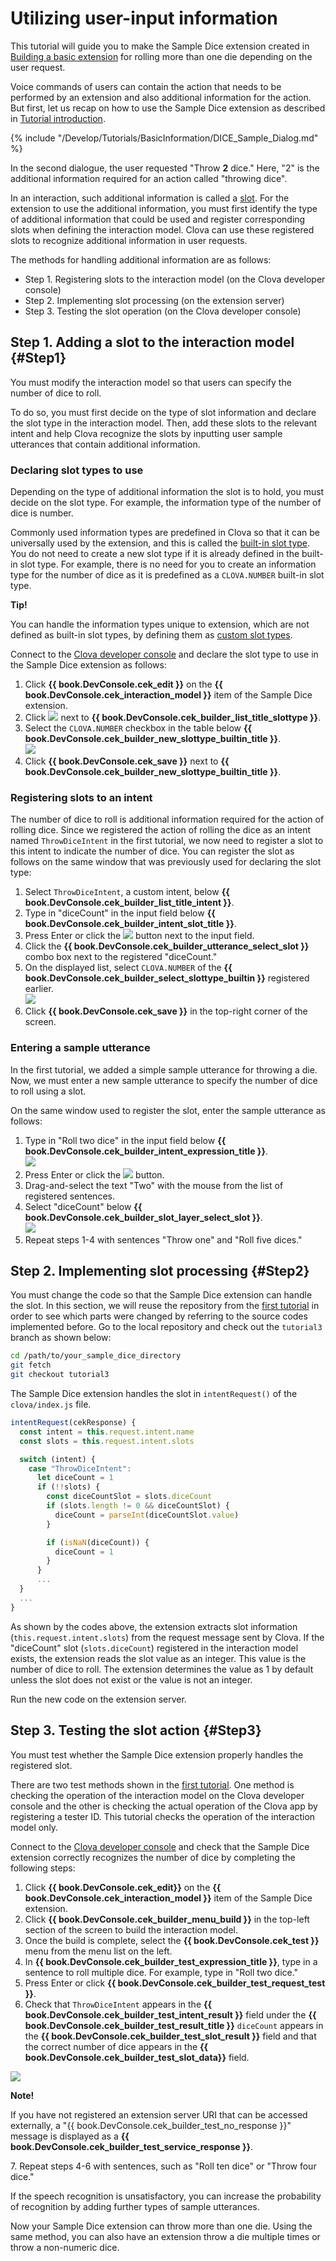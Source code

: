 # Utilizing user-input information
This tutorial will guide you to make the Sample Dice extension created in [Building a basic extension](/Develop/Tutorials/Build_Simple_Extension.md) for rolling more than one die depending on the user request.

Voice commands of users can contain the action that needs to be performed by an extension and also additional information for the action. But first, let us recap on how to use the Sample Dice extension as described in [Tutorial introduction](/Develop/Tutorials/Introduction.md).

{% include "/Develop/Tutorials/BasicInformation/DICE_Sample_Dialog.md" %}

In the second dialogue, the user requested "Throw **2** dice." Here, "2" is the additional information required for an action called "throwing dice".

In an interaction, such additional information is called a [slot](/Design/Design_Custom_Extension.md#Slot). For the extension to use the additional information, you must first identify the type of additional information that could be used and register corresponding slots when defining the interaction model. Clova can use these registered slots to recognize additional information in user requests.

The methods for handling additional information are as follows:
* Step 1. Registering slots to the interaction model (on the Clova developer console)
* Step 2. Implementing slot processing (on the extension server)
* Step 3. Testing the slot operation (on the Clova developer console)

## Step 1. Adding a slot to the interaction model {#Step1}

You must modify the interaction model so that users can specify the number of dice to roll.

To do so, you must first decide on the type of slot information and declare the slot type in the interaction model. Then, add these slots to the relevant intent and help Clova recognize the slots by inputting user sample utterances that contain additional information.

### Declaring slot types to use
Depending on the type of additional information the slot is to hold, you must decide on the slot type. For example, the information type of the number of dice is number.

Commonly used information types are predefined in Clova so that it can be universally used by the extension, and this is called the [built-in slot type](/Design/Design_Custom_Extension.md#BuiltinSlotType). You do not need to create a new slot type if it is already defined in the built-in slot type. For example, there is no need for you to create an information type for the number of dice as it is predefined as a `CLOVA.NUMBER` built-in slot type.

<div class="tip">
  <p><strong>Tip!</strong></p>
  <p>You can handle the information types unique to extension, which are not defined as built-in slot types, by defining them as <a href="/Design/Design_Custom_Extension.md#CustomSlotType">custom slot types</a>.</p>
</div>

Connect to the <a href="{{ book.ServiceEnv.DeveloperConsoleURI }}/cek/#/list" target="_blank">Clova developer console</a> and declare the slot type to use in the Sample Dice extension as follows:

1. Click **{{ book.DevConsole.cek_edit }}** on the **{{ book.DevConsole.cek_interaction_model }}** item of the Sample Dice extension.
2. Click <img class="inlineImage" src="/Develop/Assets/Images/DevConsole_Plus_Button.png" /> next to **{{ book.DevConsole.cek_builder_list_title_slottype }}**.
3. Select the `CLOVA.NUMBER` checkbox in the table below **{{ book.DevConsole.cek_builder_new_slottype_builtin_title }}**.<br />
  ![](/Develop/Assets/Images/CEK_Tutorial_Builtin_Type_Slots_Register_Slot_Type.png)
4. Click **{{ book.DevConsole.cek_save }}** next to **{{ book.DevConsole.cek_builder_new_slottype_builtin_title }}**.

### Registering slots to an intent
The number of dice to roll is additional information required for the action of rolling dice. Since we registered the action of rolling the dice as an intent named `ThrowDiceIntent` in the first tutorial, we now need to register a slot to this intent to indicate the number of dice.
You can register the slot as follows on the same window that was previously used for declaring the slot type:

1. Select `ThrowDiceIntent`, a custom intent, below **{{ book.DevConsole.cek_builder_list_title_intent }}**.
2. Type in "diceCount" in the input field below **{{ book.DevConsole.cek_builder_intent_slot_title }}**.
3. Press Enter or click the <img class="inlineImage" src="/Develop/Assets/Images/DevConsole_Plus_Button.png" /> button next to the input field.
4. Click the **{{ book.DevConsole.cek_builder_utterance_select_slot }}** combo box next to the registered "diceCount."
5. On the displayed list, select `CLOVA.NUMBER` of the **{{ book.DevConsole.cek_builder_select_slottype_builtin }}** registered earlier.<br />
  ![](/Develop/Assets/Images/CEK_Tutorial_Builtin_Type_Slots_Add_Slot.png)
6. Click **{{ book.DevConsole.cek_save }}** in the top-right corner of the screen.

### Entering a sample utterance
In the first tutorial, we added a simple sample utterance for throwing a die. Now, we must enter a new sample utterance to specify the number of dice to roll using a slot.

On the same window used to register the slot, enter the sample utterance as follows:

1. Type in "Roll two dice" in the input field below **{{ book.DevConsole.cek_builder_intent_expression_title }}**.<br />
  ![](/Develop/Assets/Images/CEK_Tutorial_Builtin_Type_Slots_Sample_Utterance.png)
2. Press Enter or click the <img class="inlineImage" src="/Develop/Assets/Images/DevConsole_Plus_Button.png" /> button.
3. Drag-and-select the text "Two" with the mouse from the list of registered sentences.
4. Select "diceCount" below **{{ book.DevConsole.cek_builder_slot_layer_select_slot }}**.<br />
  ![](/Develop/Assets/Images/CEK_Tutorial_Builtin_Type_Slots_Set_Slot.png)
5. Repeat steps 1-4 with sentences "Throw one" and "Roll five dices."

## Step 2. Implementing slot processing {#Step2}

You must change the code so that the Sample Dice extension can handle the slot.
In this section, we will reuse the repository from the [first tutorial](/Develop/Tutorials/Build_Simple_Extension.md) in order to see which parts were changed by referring to the source codes implemented before.
Go to the local repository and check out the `tutorial3` branch as shown below:

```bash
cd /path/to/your_sample_dice_directory
git fetch
git checkout tutorial3
```

The Sample Dice extension handles the slot in `intentRequest()` of the `clova/index.js` file.

```javascript
intentRequest(cekResponse) {
  const intent = this.request.intent.name
  const slots = this.request.intent.slots

  switch (intent) {
    case "ThrowDiceIntent":
      let diceCount = 1
      if (!!slots) {
        const diceCountSlot = slots.diceCount
        if (slots.length != 0 && diceCountSlot) {
          diceCount = parseInt(diceCountSlot.value)
        }

        if (isNaN(diceCount)) {
          diceCount = 1
        }
      }
      ...
  }
  ...
}
```

As shown by the codes above, the extension extracts slot information (`this.request.intent.slots`) from the request message sent by Clova. If the "diceCount" slot (`slots.diceCount`) registered in the interaction model exists, the extension reads the slot value as an integer. This value is the number of dice to roll. The extension determines the value as 1 by default unless the slot does not exist or the value is not an integer.

Run the new code on the extension server.

## Step 3. Testing the slot action {#Step3}

You must test whether the Sample Dice extension properly handles the registered slot.

There are two test methods shown in the [first tutorial](/Develop/Tutorials/Build_Simple_Extension.md). One method is checking the operation of the interaction model on the Clova developer console and the other is checking the actual operation of the Clova app by registering a tester ID.
This tutorial checks the operation of the interaction model only.

Connect to the <a href="{{ book.ServiceEnv.DeveloperConsoleURI }}/cek/#/list" target="_blank">Clova developer console</a> and check that the Sample Dice extension correctly recognizes the number of dice by completing the following steps:

1. Click **{{ book.DevConsole.cek_edit}}** on the **{{ book.DevConsole.cek_interaction_model }}** item of the Sample Dice extension.
2. Click **{{ book.DevConsole.cek_builder_menu_build }}** in the top-left section of the screen to build the interaction model.
3. Once the build is complete, select the **{{ book.DevConsole.cek_test }}** menu from the menu list on the left.
4. In **{{ book.DevConsole.cek_builder_test_expression_title }}**, type in a sentence to roll multiple dice. For example, type in "Roll two dice."
5. Press Enter or click **{{ book.DevConsole.cek_builder_test_request_test }}**.
6. Check that `ThrowDiceIntent` appears in the **{{ book.DevConsole.cek_builder_test_intent_result }}** field under the **{{ book.DevConsole.cek_builder_test_result_title }}** `diceCount` appears in the **{{ book.DevConsole.cek_builder_test_slot_result }}** field and that the correct number of dice appears in the **{{ book.DevConsole.cek_builder_test_slot_data}}** field.<br />
  <img src="/Develop/Assets/Images/CEK_Tutorial_Builtin_Type_Slot_Test.png" />
  <div class="note">
  	<p><strong>Note!</strong></p>
  	<p>If you have not registered an extension server URI that can be accessed externally, a "{{ book.DevConsole.cek_builder_test_no_response }}" message is displayed as a <strong>{{ book.DevConsole.cek_builder_test_service_response }}</strong>.</p>
	</div>
7. Repeat steps 4-6 with sentences, such as "Roll ten dice" or "Throw four dice."

If the speech recognition is unsatisfactory, you can increase the probability of recognition by adding further types of sample utterances.

Now your Sample Dice extension can throw more than one die.
Using the same method, you can also have an extension throw a die multiple times or throw a non-numeric dice.
